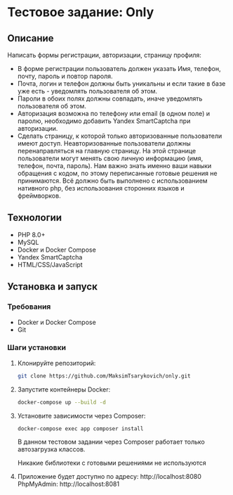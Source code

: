 # Тестовое задание: Only

## Описание

Написать формы регистрации, авторизации, страницу профиля:

- В форме регистрации пользователь должен указать Имя, телефон, почту, пароль и повтор пароля.
- Почта, логин и телефон должны быть уникальны и если такие в базе уже есть - уведомлять пользователя об этом.
- Пароли в обоих полях должны совпадать, иначе уведомлять пользователя об этом.
- Авторизация возможна по телефону или email (в одном поле) и паролю, необходимо добавить Yandex SmartCaptcha при
  авторизации.
- Сделать страницу, к которой только авторизованные пользователи имеют доступ. Неавторизованные пользователи должны
  перенаправляться на главную страницу. На этой странице пользователи могут менять свою личную информацию (имя, телефон,
  почта, пароль).
  Нам важно знать именно ваши навыки обращения с кодом, по этому переписанные готовые решения не принимаются. Всё должно
  быть выполнено с использованием нативного php, без использования сторонних языков и фреймворков.

## Технологии

- PHP 8.0+
- MySQL
- Docker и Docker Compose
- Yandex SmartCaptcha
- HTML/CSS/JavaScript

## Установка и запуск

### Требования

- Docker и Docker Compose
- Git

### Шаги установки

1. Клонируйте репозиторий:
   ```bash
   git clone https://github.com/MaksimTsarykovich/only.git
   ```
2. Запустите контейнеры Docker:
    ```bash
    docker-compose up --build -d
    ```
3. Установите зависимости через Composer:
    ```bash
    docker-compose exec app composer install
    ```
   В данном тестовом задании через Composer работает только автозагрузка классов.
   
   Никакие библиотеки с готовыми решениями не используются 

5. Приложение будет доступно по адресу: http://localhost:8080
    PhpMyAdmin: http://localhost:8081
